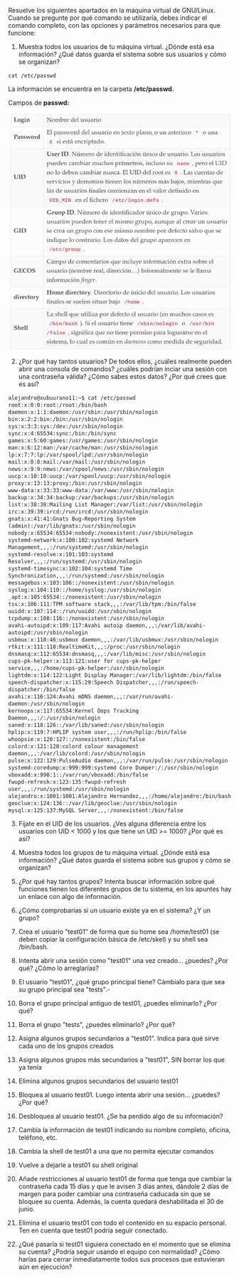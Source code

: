 Resuelve los siguientes apartados en la máquina virtual de GNU/Linux. Cuando se pregunte por qué comando se utilizaría, debes indicar el comando completo, con las opciones y parámetros necesarios para que funcione:

1. Muestra todos los usuarios de tu máquina virtual. ¿Dónde está esa información? ¿Qué datos guarda el sistema sobre sus usuarios y cómo se organizan?
```
cat /etc/passwd
```
La información se encuentra en la carpeta **/etc/passwd.**

Campos de **passwd:**
<div align="center">
<img src="img/campos_passwd.png" width="500px"/>
</div>

2. ¿Por qué hay tantos usuarios? De todos ellos, ¿cuáles realmente pueden abrir una consola de comandos? ¿cuáles podrían inciar una sesión con una contraseña válida? ¿Cómo sabes estos datos? ¿Por qué crees que es así?
```
alejandro@xubuurano11:~$ cat /etc/passwd
root:x:0:0:root:/root:/bin/bash
daemon:x:1:1:daemon:/usr/sbin:/usr/sbin/nologin
bin:x:2:2:bin:/bin:/usr/sbin/nologin
sys:x:3:3:sys:/dev:/usr/sbin/nologin
sync:x:4:65534:sync:/bin:/bin/sync
games:x:5:60:games:/usr/games:/usr/sbin/nologin
man:x:6:12:man:/var/cache/man:/usr/sbin/nologin
lp:x:7:7:lp:/var/spool/lpd:/usr/sbin/nologin
mail:x:8:8:mail:/var/mail:/usr/sbin/nologin
news:x:9:9:news:/var/spool/news:/usr/sbin/nologin
uucp:x:10:10:uucp:/var/spool/uucp:/usr/sbin/nologin
proxy:x:13:13:proxy:/bin:/usr/sbin/nologin
www-data:x:33:33:www-data:/var/www:/usr/sbin/nologin
backup:x:34:34:backup:/var/backups:/usr/sbin/nologin
list:x:38:38:Mailing List Manager:/var/list:/usr/sbin/nologin
irc:x:39:39:ircd:/run/ircd:/usr/sbin/nologin
gnats:x:41:41:Gnats Bug-Reporting System (admin):/var/lib/gnats:/usr/sbin/nologin
nobody:x:65534:65534:nobody:/nonexistent:/usr/sbin/nologin
systemd-network:x:100:102:systemd Network Management,,,:/run/systemd:/usr/sbin/nologin
systemd-resolve:x:101:103:systemd Resolver,,,:/run/systemd:/usr/sbin/nologin
systemd-timesync:x:102:104:systemd Time Synchronization,,,:/run/systemd:/usr/sbin/nologin
messagebus:x:103:106::/nonexistent:/usr/sbin/nologin
syslog:x:104:110::/home/syslog:/usr/sbin/nologin
_apt:x:105:65534::/nonexistent:/usr/sbin/nologin
tss:x:106:111:TPM software stack,,,:/var/lib/tpm:/bin/false
uuidd:x:107:114::/run/uuidd:/usr/sbin/nologin
tcpdump:x:108:116::/nonexistent:/usr/sbin/nologin
avahi-autoipd:x:109:117:Avahi autoip daemon,,,:/var/lib/avahi-autoipd:/usr/sbin/nologin
usbmux:x:110:46:usbmux daemon,,,:/var/lib/usbmux:/usr/sbin/nologin
rtkit:x:111:118:RealtimeKit,,,:/proc:/usr/sbin/nologin
dnsmasq:x:112:65534:dnsmasq,,,:/var/lib/misc:/usr/sbin/nologin
cups-pk-helper:x:113:121:user for cups-pk-helper service,,,:/home/cups-pk-helper:/usr/sbin/nologin
lightdm:x:114:122:Light Display Manager:/var/lib/lightdm:/bin/false
speech-dispatcher:x:115:29:Speech Dispatcher,,,:/run/speech-dispatcher:/bin/false
avahi:x:116:124:Avahi mDNS daemon,,,:/var/run/avahi-daemon:/usr/sbin/nologin
kernoops:x:117:65534:Kernel Oops Tracking Daemon,,,:/:/usr/sbin/nologin
saned:x:118:126::/var/lib/saned:/usr/sbin/nologin
hplip:x:119:7:HPLIP system user,,,:/run/hplip:/bin/false
whoopsie:x:120:127::/nonexistent:/bin/false
colord:x:121:128:colord colour management daemon,,,:/var/lib/colord:/usr/sbin/nologin
pulse:x:122:129:PulseAudio daemon,,,:/var/run/pulse:/usr/sbin/nologin
systemd-coredump:x:999:999:systemd Core Dumper:/:/usr/sbin/nologin
vboxadd:x:998:1::/var/run/vboxadd:/bin/false
fwupd-refresh:x:123:135:fwupd-refresh user,,,:/run/systemd:/usr/sbin/nologin
alejandro:x:1001:1001:Alejandro Hernandez,,,:/home/alejandro:/bin/bash
geoclue:x:124:136::/var/lib/geoclue:/usr/sbin/nologin
mysql:x:125:137:MySQL Server,,,:/nonexistent:/bin/false

```
3. Fíjate en el UID de los usuarios. ¿Ves alguna diferencia entre los usuarios con UID < 1000 y los que tiene un UID >= 1000? ¿Por qué es así?

4. Muestra todos los grupos de tu máquina virtual. ¿Dónde está esa información? ¿Qué datos guarda el sistema sobre sus grupos y cómo se organizan?
5. ¿Por qué hay tantos grupos? Intenta buscar información sobre qué funciones tienen los diferentes grupos de tu sistema, en los apuntes hay un enlace con algo de información.
6. ¿Cómo comprobarías si un usuario existe ya en el sistema? ¿Y un grupo?
7. Crea el usuario "test01" de forma que su home sea /home/test01 (se deben copiar la configuración básica de /etc/skel) y su shell sea /bin/bash.
8. Intenta abrir una sesión como "test01" una vez creado... ¿puedes? ¿Por qué? ¿Cómo lo arreglarías?
9. El usuario "test01", ¿qué grupo principal tiene? Cámbialo para que sea su grupo principal sea "tests".-
10. Borra el grupo principal antiguo de test01, ¿puedes eliminarlo? ¿Por qué?
11. Borra el grupo "tests", ¿puedes eliminarlo? ¿Por qué?
12. Asigna algunos grupos secundarios a "test01". Indica para qué sirve cada uno de los grupos creados
13. Asigna algunos grupos más secundarios a "test01", SIN borrar los que ya tenía
14. Elimina algunos grupos secundarios del usuario test01
15. Bloquea al usuario test01. Luego intenta abrir una sesión... ¿puedes? ¿Por qué?
16. Desbloquea al usuario test01. ¿Se ha perdido algo de su información?
17. Cambia la información de test01 indicando su nombre completo, oficina, teléfono, etc.
18. Cambia la shell de test01 a una que no permita ejecutar comandos
19. Vuelve a dejarle a test01 su shell original
20. Añade restricciones al usuario test01 de forma que tenga que cambiar la contraseña cada 15 días y que le avisen 3 días antes, dándole 2 días de margen para poder cambiar una contraseña caducada sin que se bloquee su cuenta. Además, la cuenta quedará deshabilitada el 30 de junio.
21. Elimina el usuario test01 con todo el contenido en su espacio personal. Ten en cuenta que test01 podría seguir conectado.
22. ¿Qué pasaría si test01 siguiera conectado en el momento que se elimina su cuenta? ¿Podría seguir usando el equipo con normalidad? ¿Cómo harías para cerrar inmediatamente todos sus procesos que estuvieran aún en ejecución?